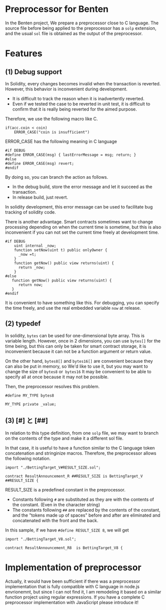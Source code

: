 # Preprocessor for Benten

  In the Benten project, We prepare a preprocessor close to C language.
  The source file before being applied to the preprocessor has a `solp` extension, and the usual `sol` file is obtained as the output of the preprocessor.

# Features

## (1) Debug support

  In Solidity, every changes becomes invalid when the transaction is reverted. However, this behavior is inconvenient during development.

 * It is difficult to track the reason when it is inadvertently reverted.
 * Even if we tested the case to be reverted in unit test, it is difficult to confirm that it is really being reverted for the aimed purpose.


Therefore, we use the following macro like C.

    if(acc.coin < coin)
        ERROR_CASE("coin is insufficient")

  ERROR_CASE has the following meaning in C language

    #if DEBUG
    #define ERROR_CASE(msg) { lastErrorMessage = msg; return; }
    #else
    #define ERROR_CASE(msg) revert;
    #endif

  By doing so, you can branch the action as follows.

 * In the debug build, store the error message and let it succeed as the transaction.
 * In release build, just revert.


  In solidity development, this error message can be used to facilitate bug tracking of solidity code.

  There is another advantage. Smart contracts sometimes want to change processing depending on when the current time is sometime, but this is also inconvenient if you can not set the current time freely at development time.

    #if DEBUG
        uint internal _now;
        function setNow(uint t) public onlyOwner {
          _now =t;
        }
        function getNow() public view returns(uint) {
          return _now;
        }
    #else
       function getNow() public view returns(uint) {
          return now;
       }
    #endif

  It is convenient to have something like this. For debugging, you can specify the time freely, and use the real embedded variable `now` at release.


## (2) typedef

  In solidity, `bytes` can be used for one-dimensional byte array. This is variable length.
  However, once in 2 dimensions, you can use `bytes[]` for the time being, but this can only be taken for smart contract storage, it is inconvenient because it can not be a function argument or return value.

  On the other hand, `bytes8[]` and `bytes16[]` are convenient because they can also be put in memory, so We'd like to use it, but you may want to change the size of `bytes8` or` bytes16` It may be convenient to be able to specify all at once because it may not be possible.

  Then, the preprocessor resolves this problem.

    #define MY_TYPE bytes8

    MY_TYPE private _value;


## (3)  [#] と [##]

  In relation to this type definition, from one `solp` file, we may want to branch on the contents of the type and make it a different sol file.

  In that case, it is useful to have a function similar to the C language token concatenation and stringinize macros.
  Therefore, the preprocessor allows the following notation.


    import "./BettingTarget_V#RESULT_SIZE.sol";

    contract ResultAnnouncement_R ##RESULT_SIZE	is BettingTarget_V ##RESULT_SIZE {

  RESULT_SIZE is a predefined constant in the preprocessor.

 * Constants following `#` are substituted as they are with the contents of the constant. (Even in the character string)
 * The constants following `##` are replaced by the contents of the constant, and the "tokens made up of spaces" before and after are eliminated and concatenated with the front and the back.

  In this sample, if we have `#define RESULT_SIZE 8`, we will get

    import "./BettingTarget_V8.sol";

    contract ResultAnnouncement_R8	is BettingTarget_V8 {


# Implementation of preprocessor

  Actually, it would have been sufficient if there was a preprocessor implementation that is fully compatible with C language in node.js envrionemnt, but since I can not find it, I am remodeling it based on a similar function project using regular expressions. If you have a complete C preprocessor implementation with JavaScript please introduce it!
